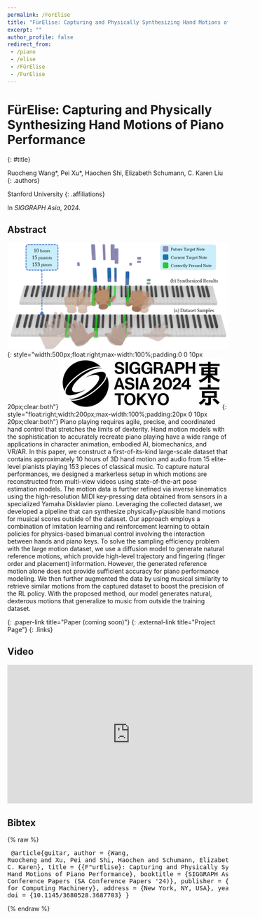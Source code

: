 ```yaml
---
permalink: /ForElise
title: "FürElise: Capturing and Physically Synthesizing Hand Motions of Piano Performance"
excerpt: ""
author_profile: false
redirect_from: 
 - /piano
 - /elise
 - /FürElise
 - /FurElise
--- 
```


# FürElise: Capturing and Physically Synthesizing Hand Motions of Piano Performance
{: #title}

<span>Ruocheng Wang*</span>,
<span>Pei Xu*</span>,
<span>Haochen Shi</span>,
<span>Elizabeth Schumann</span>,
<span>C. Karen Liu</span>
{: .authors}

<span>Stanford University</span>
{: .affiliations}

In _SIGGRAPH Asia_, 2024.


## Abstract
![teaser](projects/ForElise/teaser.png){: style="width:500px;float:right;max-width:100%;padding:0 0 10px 20px;clear:both"}
![SIGGRAPH Asia 2024](projects/Guitar/sa2024_logo.png){: style="float:right;width:200px;max-width:100%;padding:20px 0 10px 20px;clear:both"}
Piano playing requires agile, precise, and coordinated hand control that stretches the limits of dexterity. Hand motion models with the sophistication to accurately recreate piano playing have a wide range of applications in character animation, embodied AI, biomechanics, and VR/AR. In this paper, we construct a first-of-its-kind large-scale dataset that contains approximately 10 hours of 3D hand motion and audio from 15 elite-level pianists playing 153 pieces of classical music. To capture natural performances, we designed a markerless setup in which motions are reconstructed from multi-view videos using state-of-the-art pose estimation models. The motion data is further refined via inverse kinematics using the high-resolution MIDI key-pressing data obtained from sensors in a specialized Yamaha Disklavier piano. Leveraging the collected dataset, we developed a pipeline that can synthesize physically-plausible hand motions for musical scores outside of the dataset. Our approach employs a combination of imitation learning and reinforcement learning to obtain policies for physics-based bimanual control involving the interaction between hands and piano keys. To solve the sampling efficiency problem with the large motion dataset, we use a diffusion model to generate natural reference motions, which provide high-level trajectory and fingering (finger order and placement) information. However, the generated reference motion alone does not provide sufficient accuracy for piano performance modeling. We then further augmented the data by using musical similarity to retrieve similar motions from the captured dataset to boost the precision of the RL policy. With the proposed method, our model generates natural, dexterous motions that generalize to music from outside the training dataset.


[](#){: .paper-link title="Paper (coming soon)"}
[](https://for-elise.github.io){: .external-link title="Project Page"}
{: .links}

## Video
<div style="max-width:560px">
<iframe width="560" height="315" src="https://www.youtube.com/embed/vchQ-FxH56w" frameborder="0" allow="accelerometer; autoplay; clipboard-write; encrypted-media; gyroscope; picture-in-picture; web-share" allowfullscreen></iframe>
</div>

## Bibtex
{% raw %}<pre class="bibtex">
@article{guitar,
    author = {Wang, Ruocheng and Xu, Pei and Shi, Haochen and Schumann, Elizabeth and Liu, C. Karen},
    title = {{F\"urElise}: Capturing and Physically Synthesizing Hand Motions of Piano Performance},
    booktitle = {SIGGRAPH Asia 2024 Conference Papers (SA Conference Papers '24)},
    publisher = {Association for Computing Machinery},
    address = {New York, NY, USA},
    year = {2024},
    doi = {10.1145/3680528.3687703}
}
</pre>{% endraw %}

